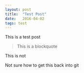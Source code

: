 ```yaml
---
layout: post
title:  "Test Post"
date:   2016-04-02
tags: test
---
```

This is a test post

>This is a blockquote

<!--more-->

This is not

Not sure how to get this back into git
